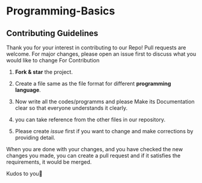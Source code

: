 # Programming-Basics

## Contributing Guidelines

Thank you for your interest in contributing to our Repo! Pull requests are welcome. For major changes, please open an issue first to discuss what you would like to change
For Contribution

1. **Fork & star** the project.

2. Create a file same as the file format for different **programming language**.

3. Now write all the codes/programms and please Make its Documentation clear so that everyone understands it clearly.

4. you can take reference from the other files in our repository.

5. Please create *issue* first if you want to change and make corrections by providing detail.

When you are done with your changes, and you have checked the new changes you made, you can create a pull request and if it satisfies the requirements, it would be merged.

Kudos to you🎈

